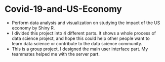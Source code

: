 # Covid-19-and-US-Economy
- Perform data analysis and visualization on studying the impact of the US economy by Shiny R.
- I divided this project into 4 different parts. It shows a whole process of data science project, and hope this could help other people want to learn data science or contribute to the data science community.
- This is a group project, I designed the main user interface part. My teammates helped me with the server part. 
